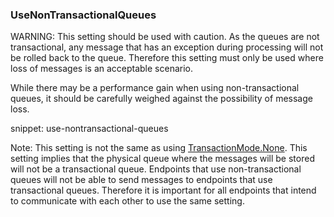 
### UseNonTransactionalQueues

WARNING: This setting should be used with caution. As the queues are not transactional, any message that has an exception during processing will not be rolled back to the queue. Therefore this setting must only be used where loss of messages is an acceptable scenario. 

While there may be a performance gain when using non-transactional queues, it should be carefully weighed against the possibility of message loss. 

snippet: use-nontransactional-queues

Note: This setting is not the same as using [TransactionMode.None](/transports/transactions.md#transactions-unreliable-transactions-disabled). This setting implies that the physical queue where the messages will be stored will not be a transactional queue. Endpoints that use non-transactional queues will not be able to send messages to endpoints that use transactional queues. Therefore it is important for all endpoints that intend to communicate with each other to use the same setting.
 

